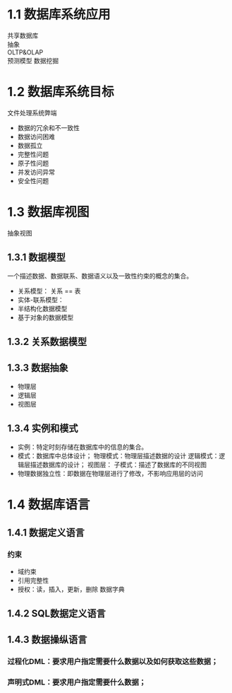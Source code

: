 # 1.1 数据库系统应用
共享数据库\
抽象\
OLTP&OLAP\
预测模型 数据挖掘
# 1.2 数据库系统目标
文件处理系统弊端
* 数据的冗余和不一致性
* 数据访问困难
* 数据孤立
* 完整性问题
* 原子性问题
* 并发访问异常
* 安全性问题
# 1.3 数据库视图
抽象视图
## 1.3.1 数据模型
一个描述数据、数据联系、数据语义以及一致性约束的概念的集合。
* 关系模型： 关系 == 表
* 实体-联系模型： 
* 半结构化数据模型
* 基于对象的数据模型

## 1.3.2 关系数据模型
## 1.3.3 数据抽象
* 物理层
* 逻辑层
* 视图层   
## 1.3.4 实例和模式
* 实例：特定时刻存储在数据库中的信息的集合。
* 模式：数据库中总体设计；
    物理模式：物理层描述数据的设计
    逻辑模式：逻辑层描述数据库的设计；
    视图层：
        子模式：描述了数据库的不同视图
* 物理数据独立性：即数据在物理层进行了修改，不影响应用层的访问
# 1.4 数据库语言
## 1.4.1 数据定义语言
### 约束
* 域约束
* 引用完整性
* 授权：读，插入，更新，删除
数据字典
## 1.4.2 SQL数据定义语言
## 1.4.3 数据操纵语言
### 过程化DML：要求用户指定需要什么数据以及如何获取这些数据；
### 声明式DML：要求用户指定需要什么数据；